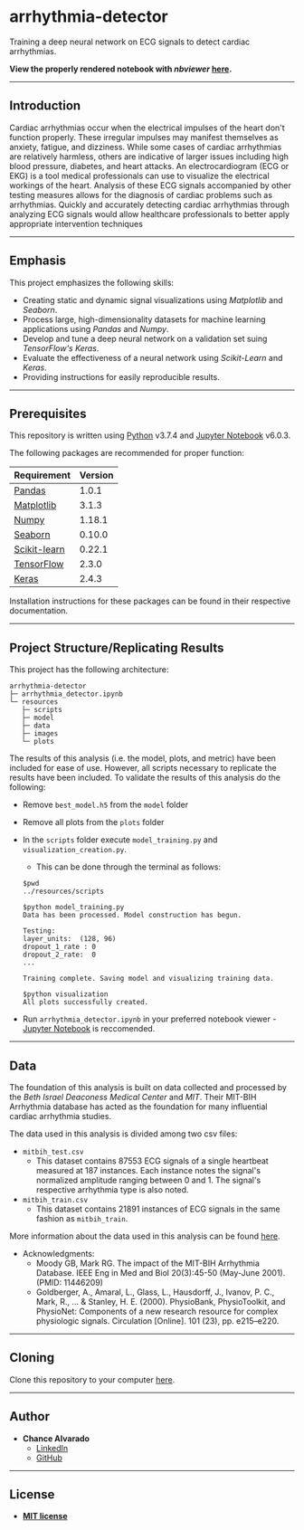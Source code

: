 # arrhythmia-detector

Training a deep neural network on ECG signals to detect cardiac arrhythmias.

**View the properly rendered notebook with *nbviewer* [here](https://nbviewer.jupyter.org/github/chance-alvarado/arrhythmia-detector/blob/master/arrhythmia_detector.ipynb).**

---

## Introduction

Cardiac arrhythmias occur when the electrical impulses of the heart don't function properly. These irregular impulses may manifest themselves as anxiety, fatigue, and dizziness. While some cases of cardiac arrhythmias are relatively harmless, others are indicative of larger issues including high blood pressure, diabetes, and heart attacks. An electrocardiogram (ECG or EKG) is a tool medical professionals can use to visualize the electrical workings of the heart. Analysis of these ECG signals accompanied by other testing measures allows for the diagnosis of cardiac problems such as arrhythmias. Quickly and accurately detecting cardiac arrhythmias through analyzing ECG signals would allow healthcare professionals to better apply appropriate intervention techniques

---

## Emphasis

This project emphasizes the following skills:

- Creating static and dynamic signal visualizations using *Matplotlib* and *Seaborn*.
- Process large, high-dimensionality datasets for machine learning applications using *Pandas* and *Numpy*.
- Develop and tune a deep neural network on a validation set suing *TensorFlow's* *Keras*.
- Evaluate the effectiveness of a neural network using *Scikit-Learn* and *Keras*.
- Providing instructions for easily reproducible results.

---

## Prerequisites

This repository is written using [Python](https://www.python.org/) v3.7.4 and [Jupyter Notebook](https://jupyter-notebook.readthedocs.io/) v6.0.3. 

The following packages are recommended for proper function:

Requirement | Version
------------|--------
[Pandas](https://pandas.pydata.org/) | 1.0.1
[Matplotlib](https://matplotlib.org/) | 3.1.3
[Numpy](https://numpy.org/) | 1.18.1
[Seaborn](https://seaborn.pydata.org/) | 0.10.0
[Scikit-learn](https://scikit-learn.org/) | 0.22.1
[TensorFlow](https://www.tensorflow.org/) | 2.3.0
[Keras](https://keras.io/) | 2.4.3

Installation instructions for these packages can be found in their respective documentation.

---

## Project Structure/Replicating Results

This project has the following architecture:
```
arrhythmia-detector
├─ arrhythmia_detector.ipynb
└─ resources
   ├─ scripts
   ├─ model 
   ├─ data
   ├─ images
   └─ plots
```

The results of this analysis (i.e. the model, plots, and metric) have been included for ease of use. However, all scripts necessary to replicate the results have been included. To validate the results of this analysis do the following:

- Remove `best_model.h5` from the `model` folder
- Remove all plots from the `plots` folder
- In the `scripts` folder execute `model_training.py` and `visualization_creation.py`.
  - This can be done through the terminal as follows:
  ```
  $pwd
  ../resources/scripts
  
  $python model_training.py
  Data has been processed. Model construction has begun. 

  Testing: 
  layer_units:  (128, 96) 
  dropout_1_rate : 0 
  dropout_2_rate:  0
  ...
  
  Training complete. Saving model and visualizing training data.
  
  $python visualization
  All plots successfully created.
  
  ```
  
- Run `arrhythmia_detector.ipynb` in your preferred notebook viewer - [Jupyter Notebook](https://jupyter-notebook.readthedocs.io/) is reccomended. 
 
---

## Data

The foundation of this analysis is built on data collected and processed by the *Beth Israel Deaconess Medical Center* and *MIT*. Their MIT-BIH Arrhythmia database has acted as the foundation for many influential cardiac arrhythmia studies.

The data used in this analysis is divided among two csv files:

- `mitbih_test.csv`
  - This dataset contains 87553 ECG signals of a single heartbeat measured at 187 instances. Each instance notes the signal's normalized amplitude ranging between 0 and 1. The signal's respective arrhythmia type is also noted.
- `mitbih_train.csv`
  - This dataset contains 21891 instances of ECG signals in the same fashion as `mitbih_train`.


More information about the data used in this analysis can be found [here](https://www.physionet.org/content/mitdb/1.0.0/).

- Acknowledgments:
  - Moody GB, Mark RG. The impact of the MIT-BIH Arrhythmia Database. IEEE Eng in Med and Biol 20(3):45-50 (May-June 2001). (PMID: 11446209)
  - Goldberger, A., Amaral, L., Glass, L., Hausdorff, J., Ivanov, P. C., Mark, R., ... & Stanley, H. E. (2000). PhysioBank, PhysioToolkit, and PhysioNet: Components of a new research resource for complex physiologic signals. Circulation [Online]. 101 (23), pp. e215–e220.

---

## Cloning

Clone this repository to your computer [here](https://github.com/chance-alvarado/arrhythmia-detector/).

---

## Author

- **Chance Alvarado** 
    - [LinkedIn](https://www.linkedin.com/in/chance-alvarado/)
    - [GitHub](https://github.com/chance-alvarado/)

---

## License

- **[MIT license](http://opensource.org/licenses/mit-license.php)**
